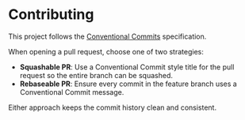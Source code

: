 # Contributing

This project follows the [Conventional Commits](https://www.conventionalcommits.org/) specification.

When opening a pull request, choose one of two strategies:

- **Squashable PR**: Use a Conventional Commit style title for the pull request so the entire branch can be squashed.
- **Rebaseable PR**: Ensure every commit in the feature branch uses a Conventional Commit message.

Either approach keeps the commit history clean and consistent.


